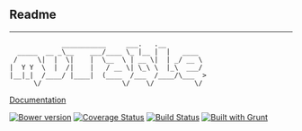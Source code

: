 Readme
------
------

```
             ___________     ___.   .__
  _____  __ _\__    ___/____ \_ |__ |  |   ____
 /     \|  |  \|    |  \__  \ | __ \|  | _/ __ \
|  Y Y  \  |  /|    |   / __ \| \_\ \  |_\  ___/
|__|_|  /____/ |____|  (____  /___  /____/\___  >
      \/                    \/    \/          \/
```

[Documentation](https://hackers.lookout.com/oraculum-muTable/docs/README.md)

[![Bower version](https://badge.fury.io/bo/Oraculum-muTable.svg)](http://badge.fury.io/bo/Oraculum-muTable)
[![Coverage Status](https://img.shields.io/coveralls/lookout/oraculum-muTable.svg)](https://coveralls.io/r/lookout/oraculum-muTable)
[![Build Status](https://travis-ci.org/lookout/oraculum-muTable.svg?branch=master)](https://travis-ci.org/lookout/oraculum-muTable)
[![Built with Grunt](https://cdn.gruntjs.com/builtwith.png)](http://gruntjs.com/)
